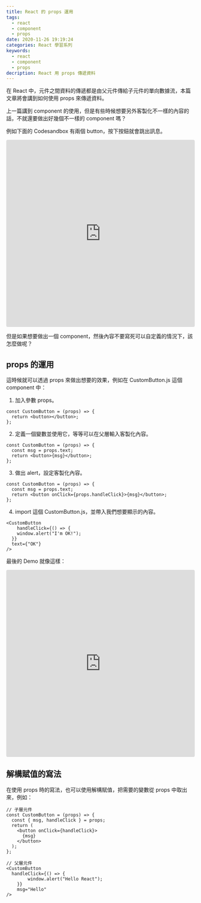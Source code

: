 ```yaml
---
title: React 的 props 運用
tags:
  - react
  - component
  - props
date: 2020-11-26 19:19:24
categories: React 學習系列
keywords:
  - react
  - component
  - props
decription: React 用 props 傳遞資料
---
```

在 React 中，元件之間資料的傳遞都是由父元件傳給子元件的單向數據流，本篇文章將會講到如何使用 props 來傳遞資料。
<!--more-->

上一篇講到 component 的使用，但是有些時候想要另外客製化不一樣的內容的話，不就還要做出好幾個不一樣的 component 嗎？

例如下面的 Codesandbox 有兩個 button，按下按鈕就會跳出訊息。

<iframe src="https://codesandbox.io/embed/weathered-tdd-wkmqr?fontsize=14&hidenavigation=1&theme=dark"
     style="width:100%; height:500px; border:0; border-radius: 4px; overflow:hidden;"
     title="weathered-tdd-wkmqr"
     allow="accelerometer; ambient-light-sensor; camera; encrypted-media; geolocation; gyroscope; hid; microphone; midi; payment; usb; vr; xr-spatial-tracking"
     sandbox="allow-forms allow-modals allow-popups allow-presentation allow-same-origin allow-scripts"
   ></iframe>

但是如果想要做出一個 component，然後內容不要寫死可以自定義的情況下，該怎麼做呢？

## props 的運用

這時候就可以透過 props 來做出想要的效果，例如在 CustomButton.js 這個 component 中：

1. 加入參數 props。

```react
const CustomButton = (props) => {
  return <button></button>;
};
```

2. 定義一個變數並使用它，等等可以在父層輸入客製化內容。

```react
const CustomButton = (props) => {
  const msg = props.text;
  return <button>{msg}</button>;
};
```

3. 做出 alert，設定客製化內容。

```react
const CustomButton = (props) => {
  const msg = props.text;
  return <button onClick={props.handleClick}>{msg}</button>;
};
```

4. import 這個 CustomButton.js，並帶入我們想要顯示的內容。

```react
<CustomButton
	handleClick={() => {
  	window.alert("I'm OK!");
  }}
  text={"OK"}
/>
```

最後的 Demo 就像這樣：

<iframe src="https://codesandbox.io/embed/goofy-kare-xv6nw?fontsize=14&hidenavigation=1&theme=dark"
     style="width:100%; height:500px; border:0; border-radius: 4px; overflow:hidden;"
     title="goofy-kare-xv6nw"
     allow="accelerometer; ambient-light-sensor; camera; encrypted-media; geolocation; gyroscope; hid; microphone; midi; payment; usb; vr; xr-spatial-tracking"
     sandbox="allow-forms allow-modals allow-popups allow-presentation allow-same-origin allow-scripts"
   ></iframe>

## 解構賦值的寫法

在使用 props 時的寫法，也可以使用解構賦值，把需要的變數從 props 中取出來，例如：

```react
// 子層元件
const CustomButton = (props) => {
  const { msg, handleClick } = props;
  return (
    <button onClick={handleClick}>
      {msg}
    </button>
  );
};
```



```react
// 父層元件
<CustomButton 
  handleClick={() => {
		window.alert("Hello React");
	}}
	msg="Hello"
/>
```

